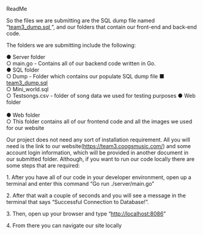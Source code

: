 ﻿<a name="br1"></a>ReadMe

So the files we are submitting are the SQL dump file named “[team3_dump.sql](https://github.com/Tavofn/Online_DB_Project/blob/main/sql/dump/team3_dump.sql)[ ](https://github.com/Tavofn/Online_DB_Project/blob/main/sql/dump/team3_dump.sql)“, and our
folders that contain our front-end and back-end code.

The folders we are submitting include the following:

● Server folder \
   ○ main.go - Contains all of our backend code written in Go.
\
● SQL folder \
  ○ Dump - Folder which contains our populate SQL dump file
   ■ [team3_dump.sql](https://github.com/Tavofn/Online_DB_Project/blob/main/sql/dump/team3_dump.sql) \
   ○ Mini_world.sql \
   ○ Testsongs.csv - folder of song data we used for testing purposes ● Web folder \
\
● Web folder \
   ○ This folder contains all of our frontend code and all the images we used for our website

Our project does not need any sort of installation requirement. All you will need is the
link to our website(https://team3.coogsmusic.com/) and some account login information,
which will be provided in another document in our submitted folder. Although, if you
want to run our code locally there are some steps that are required:

1\. After you have all of our code in your developer environment, open up a terminal
 and enter this command “Go run ./server/main.go”

2\. After that wait a couple of seconds and you will see a message in the terminal
 that says “Successful Connection to Database!”.

3\. Then, open up your browser and type “<http://localhost:8086>”

4\. From there you can navigate our site locally

